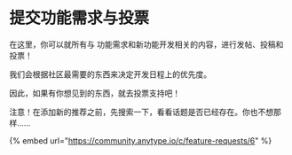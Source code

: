 # 提交功能需求与投票

在这里，你可以就所有与 功能需求和新功能开发相关的内容，进行发帖、投稿和投票！&#x20;

我们会根据社区最需要的东西来决定开发日程上的优先度。&#x20;

因此，如果有你想见到的东西，就去投票支持吧！

注意！在添加新的推荐之前，先搜索一下，看看话题是否已经存在。你也不想那样……

{% embed url="https://community.anytype.io/c/feature-requests/6" %}
